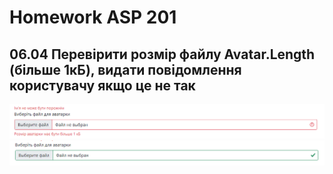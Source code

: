 # Homework ASP 201
## 06.04 Перевірити розмір файлу Avatar.Length (більше 1кБ), видати повідомлення користувачу якщо це не так
![alt text](https://github.com/dsgnrr/ASP-201/blob/master/ASP%20201/wwwroot/homework_screenshots/hw5/dz1.png)
![alt text](https://github.com/dsgnrr/ASP-201/blob/master/ASP%20201/wwwroot/homework_screenshots/hw5/dz2.png)

